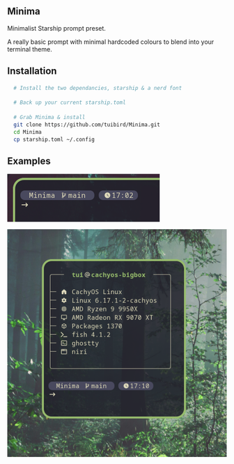 ## Minima

Minimalist Starship prompt preset.

A really basic prompt with minimal hardcoded colours to blend into your terminal theme.


## Installation


```bash
  # Install the two dependancies, starship & a nerd font
  
  # Back up your current starship.toml

  # Grab Minima & install
  git clone https://github.com/tuibird/Minima.git
  cd Minima
  cp starship.toml ~/.config
```
    
## Examples

![App Screenshot](https://raw.githubusercontent.com/tuibird/Minima/refs/heads/main/example.png)

![App Screenshot](https://raw.githubusercontent.com/tuibird/Minima/refs/heads/main/example2.png)
